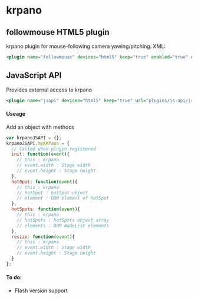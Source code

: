# krpano

## followmouse HTML5 plugin
krpano plugin for mouse-following camera yawing/pitching. XML:
```xml
<plugin name="followmouse" devices="html5" keep="true" enabled="true" url="plugins/followmouse/followmouse.js" alturl="plugins/followmouse/followmouse.swf"  />
```

## JavaScript API
Provides external access to krpano
```xml
<plugin name="jsapi" devices="html5" keep="true" url="plugins/js-api/jsapi.js" enabled="true" hotspotclassformat="hotspot" id="myKRPano" />
```
#### Useage
Add an object with methods
```javascript
var krpanoJSAPI = {};
krpanoJSAPI.myKRPano = {
  // Called when plugin registered
  init: function(event){
    // this : krpano
    // event.width : Stage width
    // event.height : Stage height
  },
  hotSpot: function(event){
    // this : krpano
    // hotSpot : hotSpot object
    // element : DOM element of hotSpot
  },
  hotSpots: function(event){
    // this : krpano
    // hotSpots : hotSpots object array
    // elements : DOM NodeList elements
  },
  resize: function(event){
    // this : krpano
    // event.width : Stage width
    // event.height : Stage height
  }
};
```
#### To do:
- Flash version support
